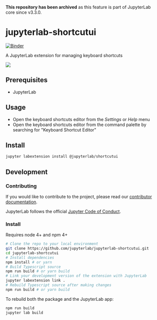 **This repository has been archived** as this feature is part of JupyterLab core since v3.3.0.

# jupyterlab-shortcutui

[![Binder](https://beta.mybinder.org/badge.svg)](https://mybinder.org/v2/gh/jupyterlab/jupyterlab-shortcutui/master?urlpath=lab)

A JupyterLab extension for managing keyboard shortcuts

![](http://g.recordit.co/8qiMfgjQfV.gif)

## Prerequisites

- JupyterLab

## Usage

- Open the keyboard shortcuts editor from the _Settings_ or _Help_ menu
- Open the keyboard shortcuts editor from the command palette by searching for
  "Keyboard Shortcut Editor"

## Install

```bash
jupyter labextension install @jupyterlab/shortcutui
```

## Development

### Contributing

If you would like to contribute to the project, please read our [contributor documentation](https://github.com/jupyterlab/jupyterlab/blob/master/CONTRIBUTING.md).

JupyterLab follows the official [Jupyter Code of Conduct](https://github.com/jupyter/governance/blob/master/conduct/code_of_conduct.md).

### Install

Requires node 4+ and npm 4+

```bash
# Clone the repo to your local environment
git clone https://github.com/jupyterlab/jupyterlab-shortcutui.git
cd jupyterlab-shortcutui
# Install dependencies
npm install # or yarn
# Build Typescript source
npm run build # or yarn build
# Link your development version of the extension with JupyterLab
jupyter labextension link .
# Rebuild Typescript source after making changes
npm run build # or yarn build
```

To rebuild both the package and the JupyterLab app:

```bash
npm run build
jupyter lab build
```
